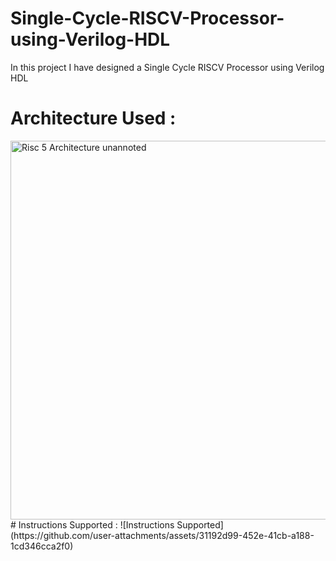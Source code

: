 # Single-Cycle-RISCV-Processor-using-Verilog-HDL
In this project I have designed a Single Cycle RISCV Processor using Verilog HDL
# Architecture Used :
<img width="606" alt="Risc 5 Architecture unannoted" src="https://github.com/user-attachments/assets/5759f1d1-4b0b-46fd-95f2-586a722ba84f" />
# Instructions Supported :
![Instructions Supported](https://github.com/user-attachments/assets/31192d99-452e-41cb-a188-1cd346cca2f0)



